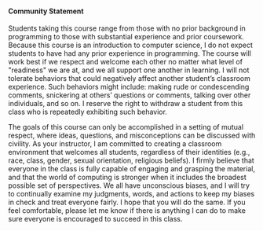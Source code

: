 #### Community Statement
Students taking this course range from those with no prior background in programming to those with substantial experience and prior coursework. Because this course is an introduction to computer science, I do not expect students to have had any prior experience in programming. The course will work best if we respect and welcome each other no matter what level of "readiness" we are at, and we all support one another in learning. I will not tolerate behaviors that could negatively affect another student’s classroom experience. Such behaviors might include: making rude or condescending comments, snickering at others’ questions or comments, talking over other individuals, and so on. I reserve the right to withdraw a student from this class who is repeatedly exhibiting such behavior.

The goals of this course can only be accomplished in a setting of mutual respect, where ideas, questions, and misconceptions can be discussed with civility. As your instructor, I am committed to creating a classroom environment that welcomes all students, regardless of their identities (e.g., race, class, gender, sexual orientation, religious beliefs). I firmly believe that everyone in the class is fully capable of engaging and grasping the material, and that the world of computing is stronger when it includes the broadest possible set of perspectives. We all have unconscious biases, and I will try to continually examine my judgments, words, and actions to keep my biases in check and treat everyone fairly. I hope that you will do the same. If you feel comfortable, please let me know if there is anything I can do to make sure everyone is encouraged to succeed in this class.